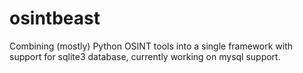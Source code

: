 # osintbeast
Combining (mostly) Python OSINT tools into a single framework with support for sqlite3 database, currently working on mysql support.

